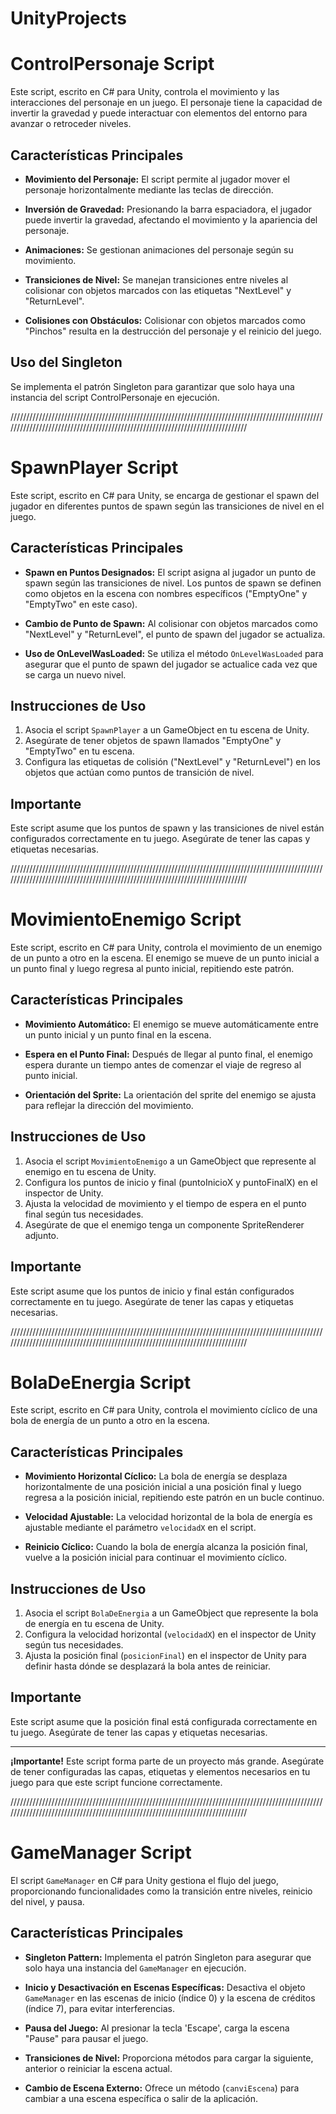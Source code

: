 # UnityProjects

# ControlPersonaje Script

Este script, escrito en C# para Unity, controla el movimiento y las interacciones del personaje en un juego. El personaje tiene la capacidad de invertir la gravedad y puede interactuar con elementos del entorno para avanzar o retroceder niveles.

## Características Principales

- **Movimiento del Personaje:** El script permite al jugador mover el personaje horizontalmente mediante las teclas de dirección.

- **Inversión de Gravedad:** Presionando la barra espaciadora, el jugador puede invertir la gravedad, afectando el movimiento y la apariencia del personaje.

- **Animaciones:** Se gestionan animaciones del personaje según su movimiento.

- **Transiciones de Nivel:** Se manejan transiciones entre niveles al colisionar con objetos marcados con las etiquetas "NextLevel" y "ReturnLevel".

- **Colisiones con Obstáculos:** Colisionar con objetos marcados como "Pinchos" resulta en la destrucción del personaje y el reinicio del juego.

## Uso del Singleton

Se implementa el patrón Singleton para garantizar que solo haya una instancia del script ControlPersonaje en ejecución.

//////////////////////////////////////////////////////////////////////////////////////////////////////////////////////////////////////////////////////////////////////////////

# SpawnPlayer Script

Este script, escrito en C# para Unity, se encarga de gestionar el spawn del jugador en diferentes puntos de spawn según las transiciones de nivel en el juego.

## Características Principales

- **Spawn en Puntos Designados:** El script asigna al jugador un punto de spawn según las transiciones de nivel. Los puntos de spawn se definen como objetos en la escena con nombres específicos ("EmptyOne" y "EmptyTwo" en este caso).

- **Cambio de Punto de Spawn:** Al colisionar con objetos marcados como "NextLevel" y "ReturnLevel", el punto de spawn del jugador se actualiza.

- **Uso de OnLevelWasLoaded:** Se utiliza el método `OnLevelWasLoaded` para asegurar que el punto de spawn del jugador se actualice cada vez que se carga un nuevo nivel.

## Instrucciones de Uso

1. Asocia el script `SpawnPlayer` a un GameObject en tu escena de Unity.
2. Asegúrate de tener objetos de spawn llamados "EmptyOne" y "EmptyTwo" en tu escena.
3. Configura las etiquetas de colisión ("NextLevel" y "ReturnLevel") en los objetos que actúan como puntos de transición de nivel.

## Importante

Este script asume que los puntos de spawn y las transiciones de nivel están configurados correctamente en tu juego. Asegúrate de tener las capas y etiquetas necesarias.

//////////////////////////////////////////////////////////////////////////////////////////////////////////////////////////////////////////////////////////////////////////////

# MovimientoEnemigo Script

Este script, escrito en C# para Unity, controla el movimiento de un enemigo de un punto a otro en la escena. El enemigo se mueve de un punto inicial a un punto final y luego regresa al punto inicial, repitiendo este patrón.

## Características Principales

- **Movimiento Automático:** El enemigo se mueve automáticamente entre un punto inicial y un punto final en la escena.

- **Espera en el Punto Final:** Después de llegar al punto final, el enemigo espera durante un tiempo antes de comenzar el viaje de regreso al punto inicial.

- **Orientación del Sprite:** La orientación del sprite del enemigo se ajusta para reflejar la dirección del movimiento.

## Instrucciones de Uso

1. Asocia el script `MovimientoEnemigo` a un GameObject que represente al enemigo en tu escena de Unity.
2. Configura los puntos de inicio y final (puntoInicioX y puntoFinalX) en el inspector de Unity.
3. Ajusta la velocidad de movimiento y el tiempo de espera en el punto final según tus necesidades.
4. Asegúrate de que el enemigo tenga un componente SpriteRenderer adjunto.

## Importante

Este script asume que los puntos de inicio y final están configurados correctamente en tu juego. Asegúrate de tener las capas y etiquetas necesarias.

//////////////////////////////////////////////////////////////////////////////////////////////////////////////////////////////////////////////////////////////////////////////

# BolaDeEnergia Script

Este script, escrito en C# para Unity, controla el movimiento cíclico de una bola de energía de un punto a otro en la escena.

## Características Principales

- **Movimiento Horizontal Cíclico:** La bola de energía se desplaza horizontalmente de una posición inicial a una posición final y luego regresa a la posición inicial, repitiendo este patrón en un bucle continuo.

- **Velocidad Ajustable:** La velocidad horizontal de la bola de energía es ajustable mediante el parámetro `velocidadX` en el script.

- **Reinicio Cíclico:** Cuando la bola de energía alcanza la posición final, vuelve a la posición inicial para continuar el movimiento cíclico.

## Instrucciones de Uso

1. Asocia el script `BolaDeEnergia` a un GameObject que represente la bola de energía en tu escena de Unity.
2. Configura la velocidad horizontal (`velocidadX`) en el inspector de Unity según tus necesidades.
3. Ajusta la posición final (`posicionFinal`) en el inspector de Unity para definir hasta dónde se desplazará la bola antes de reiniciar.

## Importante

Este script asume que la posición final está configurada correctamente en tu juego. Asegúrate de tener las capas y etiquetas necesarias.

---

**¡Importante!**
Este script forma parte de un proyecto más grande. Asegúrate de tener configuradas las capas, etiquetas y elementos necesarios en tu juego para que este script funcione correctamente.

//////////////////////////////////////////////////////////////////////////////////////////////////////////////////////////////////////////////////////////////////////////////

# GameManager Script

El script `GameManager` en C# para Unity gestiona el flujo del juego, proporcionando funcionalidades como la transición entre niveles, reinicio del nivel, y pausa.

## Características Principales

- **Singleton Pattern:** Implementa el patrón Singleton para asegurar que solo haya una instancia del `GameManager` en ejecución.

- **Inicio y Desactivación en Escenas Específicas:** Desactiva el objeto `GameManager` en las escenas de inicio (índice 0) y la escena de créditos (índice 7), para evitar interferencias.

- **Pausa del Juego:** Al presionar la tecla 'Escape', carga la escena "Pause" para pausar el juego.

- **Transiciones de Nivel:** Proporciona métodos para cargar la siguiente, anterior o reiniciar la escena actual.

- **Cambio de Escena Externo:** Ofrece un método (`canviEscena`) para cambiar a una escena específica o salir de la aplicación.

